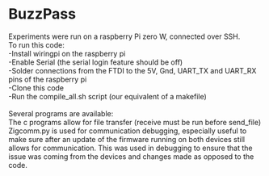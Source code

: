 # BuzzPass
Experiments were run on a raspberry Pi zero W, connected over SSH.<br>
To run this code:<br>
-Install wiringpi on the raspberry pi<br>
-Enable Serial (the serial login feature should be off)<br>
-Solder connections from the FTDI to the 5V, Gnd, UART_TX and UART_RX pins of the raspberry pi<br>
-Clone this code<br>
-Run the compile_all.sh script (our equivalent of a makefile)<br>
<br>
Several programs are available:<br>
The c programs allow for file transfer (receive must be run before send_file)<br>
Zigcomm.py is used for communication debugging, especially useful to make sure after an update of the firmware running on both devices still allows for communication. This was used in debugging to ensure that the issue was coming from the devices and changes made as opposed to the code.
